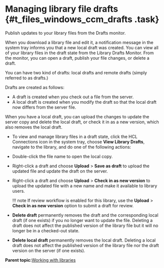 # Managing library file drafts {#t_files_windows_ccm_drafts .task}

Publish updates to your library files from the Drafts monitor.

When you download a library file and edit it, a notification message in the system tray informs you that a new local draft was created. You can view all of your library files in the draft state from the Library Drafts Monitor. From the monitor, you can open a draft, publish your file changes, or delete a draft.

You can have two kind of drafts: local drafts and remote drafts \(simply referred to as drafts.\)

Drafts are created as follows:

-   A draft is created when you check out a file from the server.
-   A local draft is created when you modify the draft so that the local draft now differs from the server file.

When you have a local draft, you can upload the changes to update the server copy and delete the local draft, or check it in as a new version, which also removes the local draft.

-   To view and manage library files in a draft state, click the HCL Connections icon in the system tray, choose **View Library Drafts**, navigate to the library, and do one of the following actions:
-   Double-click the file name to open the local copy.

-   Right-click a draft and choose **Upload** \> **Save as draft** to upload the updated file and update the draft on the server.

-   Right-click a draft and choose **Upload** \> **Check in as new version** to upload the updated file with a new name and make it available to library users.

    !!! note
    If review workflow is enabled for this library, use the **Upload** \> **Check in as new version** option to submit a draft for review.

-   **Delete draft** permanently removes the draft and the corresponding local draft \(if one exists\) if you no longer want to update the file. Deleting a draft does not affect the published version of the library file but it will no longer be in a checked-out state.

-   **Delete local draft** permanently removes the local draft. Deleting a local draft does not affect the published version of the library file nor the draft version on the server \(if one exists\).


**Parent topic:**[Working with libraries](../../connectors/enduser/c_files_windows_ccm_overview.md)

